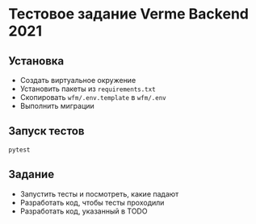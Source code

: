 # Тестовое задание Verme Backend 2021

## Установка
* Создать виртуальное окружение
* Установить пакеты из `requirements.txt`
* Скопировать `wfm/.env.template` в `wfm/.env`
* Выполнить миграции 

## Запуск тестов
```
pytest
```

## Задание
* Запустить тесты и посмотреть, какие падают 
* Разработать код, чтобы тесты проходили
* Разработать код, указанный в TODO
